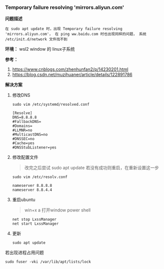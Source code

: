 ### Temporary failure resolving 'mirrors.aliyun.com'

**问题描述**

```shell
在 sudo apt update 时，出现 Temporary failure resolving 'mirrors.aliyun.com'， 在 ping ww.baidu.com 时也出现同样的问题， 系统 /etc/init.d/network 文件找不到
```

**环境：** wsl2 window 的 linux子系统

**参考：**

1. https://www.cnblogs.com/zhenhunfan2/p/14230201.html
2. https://blog.csdn.net/muzihuaner/article/details/122891786

**解决方案**

1. 修改DNS

   ```shell
   sudo vim /etc/systemd/resolved.conf
   
   [Resolve]
   DNS=8.8.8.8
   #FallbackDNS=
   #Domains=
   #LLMNR=no
   #MulticastDNS=no
   #DNSSEC=no
   #Cache=yes
   #DNSStubListener=yes
   ```

2. 修改配置文件

   > 改完之后尝试 sudo apt update 若没有成功则重启，在重新设置这一步

   ```shell
   sudo vim /etc/resolv.conf 
   
   nameserver 8.8.8.8
   nameserver 8.8.4.4
   ```

3. 重启ubuntu

   > win+x a  打开window power shell

   ```shell
   net stop LxssManager
   net start LxssManager
   ```

4. 更新

   ```sehll
   sudo apt update
   ```

   

若出现进程占用问题

```shell
sudo fuser -vki /var/lib/apt/lists/lock
```









